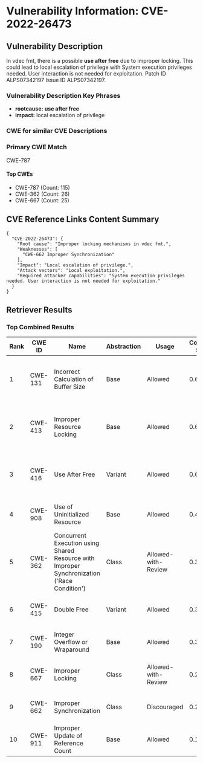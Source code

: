 # Vulnerability Information: CVE-2022-26473

## Vulnerability Description
In vdec fmt, there is a possible **use after free** due to improper locking. This could lead to local escalation of privilege with System execution privileges needed. User interaction is not needed for exploitation. Patch ID ALPS07342197 Issue ID ALPS07342197.

### Vulnerability Description Key Phrases
- **rootcause:** **use after free**
- **impact:** local escalation of privilege

### CWE for similar CVE Descriptions
### Primary CWE Match
CWE-787

#### Top CWEs
- CWE-787 (Count: 115)
- CWE-362 (Count: 26)
- CWE-667 (Count: 25)

## CVE Reference Links Content Summary
```
{
  "CVE-2022-26473": {
    "Root cause": "Improper locking mechanisms in vdec fmt.",
    "Weaknesses": [
      "CWE-662 Improper Synchronization"
    ],
    "Impact": "Local escalation of privilege.",
    "Attack vectors": "Local exploitation.",
    "Required attacker capabilities": "System execution privileges needed. User interaction is not needed for exploitation."
  }
}
```

## Retriever Results

### Top Combined Results

| Rank | CWE ID | Name | Abstraction | Usage | Combined Score | Retrievers | Individual Scores |
|------|--------|------|-------------|-------|---------------|------------|-------------------|
| 1 | CWE-131 | Incorrect Calculation of Buffer Size | Base | Allowed | 0.6543 | dense, sparse, graph | dense: 0.537, sparse: 0.243, graph: 0.690 |
| 2 | CWE-413 | Improper Resource Locking | Base | Allowed | 0.6520 | dense, sparse, graph | dense: 0.580, sparse: 0.244, graph: 0.621 |
| 3 | CWE-416 | Use After Free | Variant | Allowed | 0.6466 | dense, sparse, graph | dense: 0.573, sparse: 0.236, graph: 0.780 |
| 4 | CWE-908 | Use of Uninitialized Resource | Base | Allowed | 0.4166 | dense, sparse | dense: 0.559, sparse: 0.239 |
| 5 | CWE-362 | Concurrent Execution using Shared Resource with Improper Synchronization ('Race Condition') | Class | Allowed-with-Review | 0.3732 | dense, sparse, graph | dense: 0.536, sparse: 0.248, graph: 0.630 |
| 6 | CWE-415 | Double Free | Variant | Allowed | 0.3685 | sparse, graph | sparse: 0.213, graph: 0.776 |
| 7 | CWE-190 | Integer Overflow or Wraparound | Base | Allowed | 0.3254 | sparse, graph | sparse: 0.193, graph: 0.602 |
| 8 | CWE-667 | Improper Locking | Class | Allowed-with-Review | 0.2792 | dense, sparse | dense: 0.575, sparse: 0.328 |
| 9 | CWE-662 | Improper Synchronization | Class | Discouraged | 0.2152 | sparse, graph | sparse: 0.271, graph: 0.911 |
| 10 | CWE-911 | Improper Update of Reference Count | Base | Allowed | 0.1238 | sparse | sparse: 0.216 |

